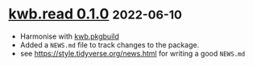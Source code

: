 # [kwb.read 0.1.0](https://github.com/KWB-R/kwb.read/releases/tag/v0.1.0) <small>2022-06-10</small>

* Harmonise with [kwb.pkgbuild](https://kwb-r.github.io/kwb.pkgbuild)
* Added a `NEWS.md` file to track changes to the package.
* see https://style.tidyverse.org/news.html for writing a good `NEWS.md`


